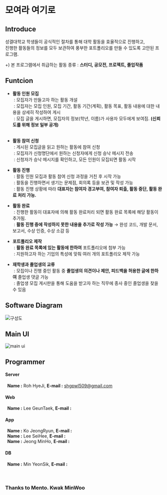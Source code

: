 # 모여라 여기로
## Introduce
성결대학교 학생들이 공식적인 절차를 통해 대학 활동을 효율적으로 진행하고,  
진행한 활동들의 정보를 모두 보관하여 풍부한 포트폴리오를 만들 수 있도록 고안된 프로그램.


+) 본 프로그램에서 취급하는 활동 종류 : **스터디, 공모전, 프로젝트, 졸업작품**  

## Funtcion
- **활동 인원 모집**  
&nbsp;: 모집자가 만들고자 하는 활동 개설  
&nbsp;: 모집자는 모집 인원, 모집 기간, 활동 기간(계획), 활동 목표, 활동 내용에 대한 내용을 상세히 작성하여 게시  
&nbsp;: 모집 글을 게시하면, 모집자의 정보(학년, 이름)가 사용자 모두에게 보여짐. **(신뢰도를 위해 정보 일부 공개)**  
&nbsp;

- **활동 참여 신청**  
&nbsp;: 게시된 모집글을 읽고 원하는 활동에 참여 신청  
&nbsp;: 모집자가 신청명단에서 원하는 신청자에게 신청 승낙 메시지 전송  
&nbsp;: 신청자가 승낙 메시지를 확인하고, 모든 인원이 모집되면 활동 시작

- **활동 진행**  
&nbsp;: 활동 인원 모집과 활동 참여 신청 과정을 거친 후 시작 가능  
&nbsp;: 활동을 진행하면서 생기는 문제점, 회의록 등을 보관 및 작성 가능  
&nbsp;: 활동 진행 상황에 따라 **대표자는 참여자 경고부여, 참여자 퇴출, 활동 중단, 활동 완료 처리 가능.**  
- **활동 완료**  
&nbsp;: 진행한 활동이 대표자에 의해 활동 완료처리 되면 활동 완료 목록에 해당 활동이 추가됨.  
&nbsp;: **활동 진행 중에 작성하지 못한 내용을 추가로 작성 가능** → 완성 코드, 개발 문서, 보고서, 수상 인증, 수상 소감 등  

- **포트폴리오 제작**  
&nbsp;: **활동 완료 목록에 있는 활동에 한하여** 포트폴리오에 첨부 가능  
&nbsp;: 지원하고자 하는 기업의 특성에 맞춰 여러 개의 포트폴리오 제작 가능  

- **재학생과 졸업생의 교류**  
&nbsp;: 모집이나 진행 중인 활동 중 **졸업생의 의견이나 제안, 피드백을 허용한 글에 한하여** 졸업생 댓글 가능  
&nbsp;: 졸업생 모집 게시판을 통해 도움을 받고자 하는 직무에 종사 중인 졸업생을 찾을 수 있음  
    

## Software Diagram
![구성도](https://user-images.githubusercontent.com/52391756/79367515-f9b6ad80-7f88-11ea-8d50-0e78f304d43c.png)

## Main UI
![main ui](https://user-images.githubusercontent.com/52391756/79368583-962d7f80-7f8a-11ea-99a8-b7b840b08f71.png)

## Programmer

#### **Server**  
**&nbsp; Name :** Roh HyeJi, **E-mail :** shgpwl509@gmail.com 

#### **Web**  
**&nbsp; Name :** Lee GeunTaek, **E-mail :**     

#### **App**  
**&nbsp; Name :** Ko JeongRyun, **E-mail :**   
**&nbsp; Name :** Lee SeiHee, **E-mail :**   
**&nbsp; Name :** Jeong MinHo, **E-mail :**       

#### **DB**  
**&nbsp; Name :** Min YeonSik, **E-mail :**
</br></br></br>
### **Thanks to Mento. Kwak MinWoo**
